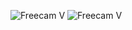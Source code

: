 ![Freecam V](https://github.com/Starman0620/FreecamV/blob/master/Images/Logo.png?raw=true)
![Freecam V](https://github.com/Starman0620/FreecamV/blob/master/Images/Pic1.png?raw=true)
